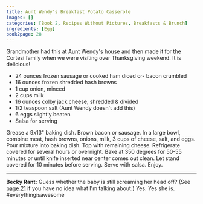 ```yaml
---
title: Aunt Wendy's Breakfast Potato Casserole
images: []
categories: [Book 2, Recipes Without Pictures, Breakfasts & Brunch]
ingredients: [Egg]
book2page: 28
---
```


Grandmother had this at Aunt Wendy's house and then made it for the Cortesi family when we were visiting over Thanksgiving weekend. It is delicious! 

- 24 ounces frozen sausage or cooked ham diced or- bacon crumbled
- 16 ounces frozen shredded hash browns
- 1 cup onion, minced
- 2 cups milk
- 16 ounces colby jack cheese, shredded & divided
- 1/2 teaspoon salt (Aunt Wendy doesn't add this)
- 6 eggs slightly beaten
- Salsa for serving

Grease a 9x13" baking dish. Brown bacon or sausage. In a large bowl, combine meat, hash browns, onions, milk, 3 cups of cheese, salt, and eggs. Pour mixture into baking dish. Top with remaining cheese. Refrigerate covered for several hours or overnight. Bake at 350 degrees for 50-55 minutes or until knife inserted near center comes out clean. Let stand covered for 10 minutes before serving. Serve with salsa. Enjoy. 

----
**Becky Rant:**
Guess whether the baby is still screaming her head off? (See [page 21](Tylers_Seasonal_Frittatas.md) if you have no idea what I'm talking about.) Yes. Yes she is. #everythingisawesome